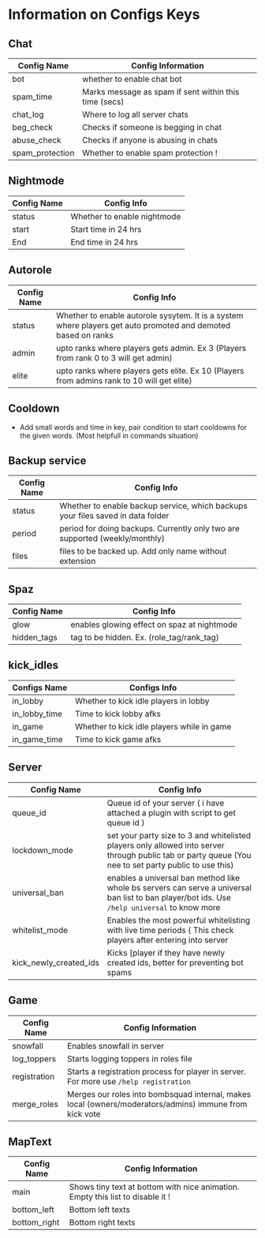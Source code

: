 # Information on Configs Keys

## Chat

| Config Name     | Config Information                                    |
| --------------- | ----------------------------------------------------- |
| bot             | whether to enable chat bot                            |
| spam_time       | Marks message as spam if sent within this time (secs) |
| chat_log        | Where to log all server chats                         |
| beg_check       | Checks if someone is begging in chat                  |
| abuse_check     | Checks if anyone is abusing in chats                  |
| spam_protection | Whether to enable spam protection !                   |

## Nightmode

| Config Name | Config Info                 |
| ----------- | --------------------------- |
| status      | Whether to enable nightmode |
| start       | Start time in 24 hrs        |
| End         | End time in 24 hrs          |

## Autorole

| Config Name | Config Info                                                                                                   |
| ----------- | ------------------------------------------------------------------------------------------------------------- |
| status      | Whether to enable autorole sysytem. It is a system where players get auto promoted and demoted based on ranks |
| admin       | upto ranks where players gets admin. Ex 3 (Players from rank 0 to 3 will get admin)                           |
| elite       | upto ranks where players gets elite. Ex 10 (Players from admins rank to 10 will get elite)                    |

## Cooldown

- Add small words and time in key, pair condition to start cooldowns for the given words. (Most helpfull in commands situation)

## Backup service

| Config Name | Config Info                                                                     |
| ----------- | ------------------------------------------------------------------------------- |
| status      | Whether to enable backup service, which backups your files saved in data folder |
| period      | period for doing backups. Currently only two are supported (weekly/monthly)     |
| files       | files to be backed up. Add only name without extension                          |

## Spaz

| Config Name | Config Info                                 |
| ----------- | ------------------------------------------- |
| glow        | enables glowing effect on spaz at nightmode |
| hidden_tags | tag to be hidden. Ex. (role_tag/rank_tag)   |

## kick_idles

| Configs Name  | Configs Info                               |
|---------------|--------------------------------------------|
| in_lobby      | Whether to kick idle players in lobby      |
| in_lobby_time | Time to kick lobby afks                    |
| in_game       | Whether to kick idle players while in game |
| in_game_time  | Time to kick game afks                     |

## Server

| Config Name            | Config Info                                                                                                                                           |
| ---------------------- | ----------------------------------------------------------------------------------------------------------------------------------------------------- |
| queue_id               | Queue id of your server ( i have attached a plugin with script to get queue id )                                                                      |
| lockdown_mode          | set your party size to 3 and whitelisted players only allowed into server through public tab or party queue (You nee to set party public to use this) |
| universal_ban          | enables a universal ban method like whole bs servers can serve a universal ban list to ban player/bot ids. Use `/help universal` to know more         |
| whitelist_mode         | Enables the most powerful whitelisting with live time periods ( This check players after entering into server                                         |
| kick_newly_created_ids | Kicks [player if they have newly created ids, better for preventing bot spams                                                                         |

## Game

| Config Name  | Config Information                                                                                     |
| ------------ | ------------------------------------------------------------------------------------------------------ |
| snowfall     | Enables snowfall in server                                                                             |
| log_toppers  | Starts logging toppers in roles file                                                                   |
| registration | Starts a registration process for player in server. For more use `/help registration`                  |
| merge_roles  | Merges our roles into bombsquad internal, makes local (owners/moderators/admins) immune from kick vote |

## MapText

| Config Name  | Config Information                                                                                     |
| ------------ | ------------------------------------------------------------------------------------------------------ |
| main         | Shows tiny text at bottom with nice animation. Empty this list to disable it !                         |
| bottom_left  | Bottom left texts                                                                                      |
| bottom_right | Bottom right texts                                                                                     |
